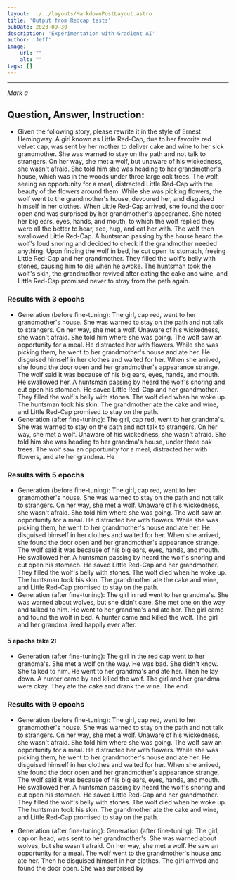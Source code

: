 ```yaml
---
layout: ../../layouts/MarkdownPostLayout.astro
title: 'Output from Redcap tests'
pubDate: 2023-09-30
description: 'Experimentation with Gradient AI'
author: 'Jeff'
image:
    url: ""
    alt: ""
tags: []
---
```




***

*Mark a*
## Question, Answer, Instruction: 
* Given the following story, please rewrite it in the style of Ernest Hemingway. A girl known as Little Red-Cap, due to her favorite red velvet cap, was sent by her mother to deliver cake and wine to her sick grandmother. She was warned to stay on the path and not talk to strangers. On her way, she met a wolf, but unaware of his wickedness, she wasn't afraid. She told him she was heading to her grandmother's house, which was in the woods under three large oak trees.  The wolf, seeing an opportunity for a meal, distracted Little Red-Cap with the beauty of the flowers around them. While she was picking flowers, the wolf went to the grandmother's house, devoured her, and disguised himself in her clothes. When Little Red-Cap arrived, she found the door open and was surprised by her grandmother's appearance. She noted her big ears, eyes, hands, and mouth, to which the wolf replied they were all the better to hear, see, hug, and eat her with. The wolf then swallowed Little Red-Cap.  A huntsman passing by the house heard the wolf's loud snoring and decided to check if the grandmother needed anything. Upon finding the wolf in bed, he cut open its stomach, freeing Little Red-Cap and her grandmother. They filled the wolf's belly with stones, causing him to die when he awoke. The huntsman took the wolf's skin, the grandmother revived after eating the cake and wine, and Little Red-Cap promised never to stray from the path again.

### Results with 3 epochs
* Generation (before fine-tuning): The girl, cap red, went to her grandmother's house. She was warned to stay on the path and not talk to strangers. On her way, she met a wolf. Unaware of his wickedness, she wasn't afraid. She told him where she was going. The wolf saw an opportunity for a meal. He distracted her with flowers. While she was picking them, he went to her grandmother's house and ate her. He disguised himself in her clothes and waited for her. When she arrived, she found the door open and her grandmother's appearance strange. The wolf said it was because of his big ears, eyes, hands, and mouth. He swallowed her. A huntsman passing by heard the wolf's snoring and cut open his stomach. He saved Little Red-Cap and her grandmother. They filled the wolf's belly with stones. The wolf died when he woke up. The huntsman took his skin. The grandmother ate the cake and wine, and Little Red-Cap promised to stay on the path.
* Generation (after fine-tuning): The girl, cap red, went to her grandma's. She was warned to stay on the path and not talk to strangers. On her way, she met a wolf. Unaware of his wickedness, she wasn't afraid. She told him she was heading to her grandma's house, under three oak trees. The wolf saw an opportunity for a meal, distracted her with flowers, and ate her grandma. He

### Results with 5 epochs
* Generation (before fine-tuning): The girl, cap red, went to her grandmother's house. She was warned to stay on the path and not talk to strangers. On her way, she met a wolf. Unaware of his wickedness, she wasn't afraid. She told him where she was going. The wolf saw an opportunity for a meal. He distracted her with flowers. While she was picking them, he went to her grandmother's house and ate her. He disguised himself in her clothes and waited for her. When she arrived, she found the door open and her grandmother's appearance strange. The wolf said it was because of his big ears, eyes, hands, and mouth. He swallowed her. A huntsman passing by heard the wolf's snoring and cut open his stomach. He saved Little Red-Cap and her grandmother. They filled the wolf's belly with stones. The wolf died when he woke up. The huntsman took his skin. The grandmother ate the cake and wine, and Little Red-Cap promised to stay on the path.
* Generation (after fine-tuning): The girl in red went to her grandma's. She was warned about wolves, but she didn't care. She met one on the way and talked to him. He went to her grandma's and ate her. The girl came and found the wolf in bed. A hunter came and killed the wolf. The girl and her grandma lived happily ever after.

#### 5 epochs take 2:
* Generation (after fine-tuning): The girl in the red cap went to her grandma's. She met a wolf on the way. He was bad. She didn't know. She talked to him. He went to her grandma's and ate her. Then he lay down. A hunter came by and killed the wolf. The girl and her grandma were okay. They ate the cake and drank the wine. The end.

### Results with 9 epochs
* Generation (before fine-tuning): The girl, cap red, went to her grandmother's house. She was warned to stay on the path and not talk to strangers. On her way, she met a wolf. Unaware of his wickedness, she wasn't afraid. She told him where she was going. The wolf saw an opportunity for a meal. He distracted her with flowers. While she was picking them, he went to her grandmother's house and ate her. He disguised himself in her clothes and waited for her. When she arrived, she found the door open and her grandmother's appearance strange. The wolf said it was because of his big ears, eyes, hands, and mouth. He swallowed her. A huntsman passing by heard the wolf's snoring and cut open his stomach. He saved Little Red-Cap and her grandmother. They filled the wolf's belly with stones. The wolf died when he woke up. The huntsman took his skin. The grandmother ate the cake and wine, and Little Red-Cap promised to stay on the path.

* Generation (after fine-tuning):
Generation (after fine-tuning): The girl, cap on head, was sent to her grandmother's. She was warned about wolves, but she wasn't afraid.  On her way, she met a wolf. He saw an opportunity for a meal.  The wolf went to the grandmother's house and ate her. Then he disguised himself in her clothes.  The girl arrived and found the door open. She was surprised by
